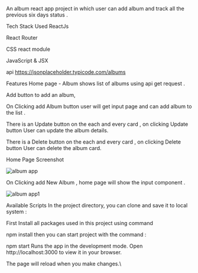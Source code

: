 An album react app project in which user can add album and track all the previous six days status .

Tech Stack Used
ReactJs

React Router

CSS react module

JavaScript & JSX

api https://jsonplaceholder.typicode.com/albums

Features
Home page - Album
shows list of albums using api get request .

Add button to add an album,

On Clicking add Album button user will get input page and can add album to the list .

There is an Update button on the each and every card , on clicking Update button User can update the album details.

There is a Delete button on the each and every card , on clicking Delete button User can delete the album card.

Home Page Screenshot

![album app](https://user-images.githubusercontent.com/96186566/216785553-fd7d66bf-1ff1-4b9c-99b1-327d664e1794.JPG)

On Clicking add New Album , home page will show the input component .

![album app1](https://user-images.githubusercontent.com/96186566/216785558-e3e492a2-6c20-4b96-873f-e0422c1fd56a.JPG)


Available Scripts
In the project directory, you can clone and save it to local system :

First Install all packages used in this project using command

npm install
then you can start project with the command :

npm start
Runs the app in the development mode.
Open http://localhost:3000 to view it in your browser.

The page will reload when you make changes.\
